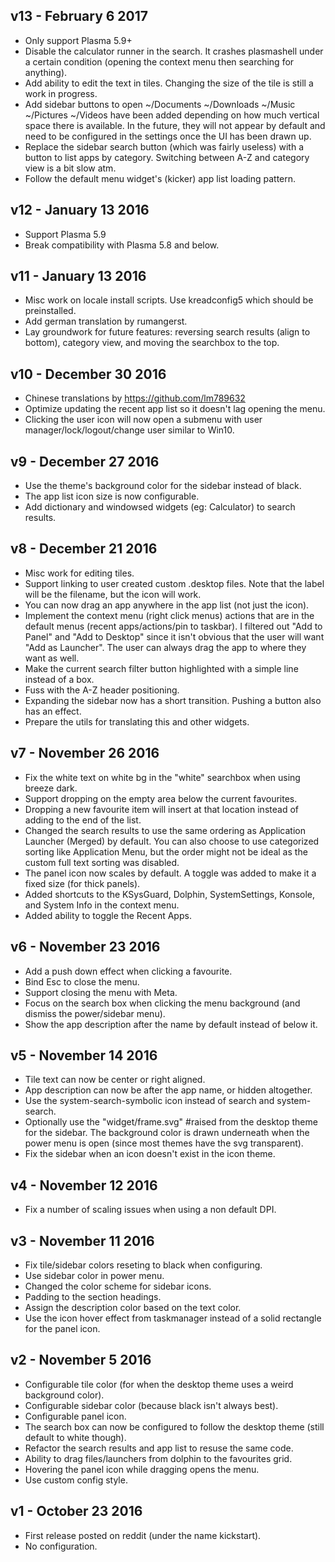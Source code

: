 ## v13 - February 6 2017

* Only support Plasma 5.9+
* Disable the calculator runner in the search. It crashes plasmashell under a certain condition (opening the context menu then searching for anything).
* Add ability to edit the text in tiles. Changing the size of the tile is still a work in progress.
* Add sidebar buttons to open ~/Documents ~/Downloads  ~/Music ~/Pictures ~/Videos have been added depending on how much vertical space there is available. In the future, they will not appear by default and need to be configured in the settings once the UI has been drawn up.
* Replace the sidebar search button (which was fairly useless) with a button to list apps by category. Switching between A-Z and category view is a bit slow atm.
* Follow the default menu widget's (kicker) app list loading pattern.

## v12 - January 13 2016

* Support Plasma 5.9
* Break compatibility with Plasma 5.8 and below.

## v11 - January 13 2016

* Misc work on locale install scripts. Use kreadconfig5 which should be preinstalled.
* Add german translation by rumangerst.
* Lay groundwork for future features: reversing search results (align to bottom), category view, and moving the searchbox to the top.

## v10 - December 30 2016

* Chinese translations by https://github.com/lm789632
* Optimize updating the recent app list so it doesn't lag opening the menu.
* Clicking the user icon will now open a submenu with user manager/lock/logout/change user similar to Win10.

## v9 - December 27 2016

* Use the theme's background color for the sidebar instead of black.
* The app list icon size is now configurable.
* Add dictionary and windowsed widgets (eg: Calculator) to search results.

## v8 - December 21 2016

* Misc work for editing tiles.
* Support linking to user created custom .desktop files. Note that the label will be the filename, but the icon will work.
* You can now drag an app anywhere in the app list (not just the icon).
* Implement the context menu (right click menus) actions that are in the default menus (recent apps/actions/pin to taskbar). I filtered out "Add to Panel" and "Add to Desktop" since it isn't obvious that the user will want "Add as Launcher". The user can always drag the app to where they want as well.
* Make the current search filter button highlighted with a simple line instead of a box.
* Fuss with the A-Z header positioning.
* Expanding the sidebar now has a short transition. Pushing a button also has an effect.
* Prepare the utils for translating this and other widgets.

## v7 - November 26 2016

* Fix the white text on white bg in the "white" searchbox when using breeze dark.
* Support dropping on the empty area below the current favourites.
* Dropping a new favourite item will insert at that location instead of adding to the end of the list.
* Changed the search results to use the same ordering as Application Launcher (Merged) by default. You can also choose to use categorized sorting like Application Menu, but the order might not be ideal as the custom full text sorting was disabled.
* The panel icon now scales by default. A toggle was added to make it a fixed size (for thick panels).
* Added shortcuts to the KSysGuard, Dolphin, SystemSettings, Konsole, and System Info in the context menu.
* Added ability to toggle the Recent Apps.

## v6 - November 23 2016

* Add a push down effect when clicking a favourite.
* Bind Esc to close the menu.
* Support closing the menu with Meta.
* Focus on the search box when clicking the menu background (and dismiss the power/sidebar menu).
* Show the app description after the name by default instead of below it.

## v5 - November 14 2016

* Tile text can now be center or right aligned.
* App description can now be after the app name, or hidden altogether.
* Use the system-search-symbolic icon instead of search and system-search.
* Optionally use the "widget/frame.svg" #raised from the desktop theme for the sidebar. The background color is drawn underneath when the power menu is open (since most themes have the svg transparent).
* Fix the sidebar when an icon doesn't exist in the icon theme.

## v4 - November 12 2016

* Fix a number of scaling issues when using a non default DPI.

## v3 - November 11 2016

* Fix tile/sidebar colors reseting to black when configuring.
* Use sidebar color in power menu.
* Changed the color scheme for sidebar icons.
* Padding to the section headings.
* Assign the description color based on the text color.
* Use the icon hover effect from taskmanager instead of a solid rectangle for the panel icon.

## v2 - November 5 2016

* Configurable tile color (for when the desktop theme uses a weird background color).
* Configurable sidebar color (because black isn't always best).
* Configurable panel icon.
* The search box can now be configured to follow the desktop theme (still default to white though).
* Refactor the search results and app list to resuse the same code.
* Ability to drag files/launchers from dolphin to the favourites grid.
* Hovering the panel icon while dragging opens the menu.
* Use custom config style.

## v1 - October 23 2016

* First release posted on reddit (under the name kickstart).
* No configuration.
